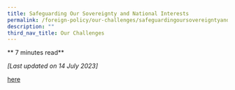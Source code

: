 ```yaml
---
title: Safeguarding Our Sovereignty and National Interests
permalink: /foreign-policy/our-challenges/safeguardingoursovereigntyandnationalinterests/
description: ""
third_nav_title: Our Challenges
---
```

** 7 minutes read**

*[Last updated on 14 July 2023]*


<a target="_blank" href="“https://www.imda.gov.sg/about-imda/research-and-statistics/digital-society”">here</a>

